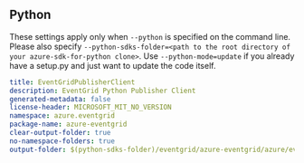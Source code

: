## Python

These settings apply only when `--python` is specified on the command line.
Please also specify `--python-sdks-folder=<path to the root directory of your azure-sdk-for-python clone>`.
Use `--python-mode=update` if you already have a setup.py and just want to update the code itself.

``` yaml
title: EventGridPublisherClient
description: EventGrid Python Publisher Client
generated-metadata: false
license-header: MICROSOFT_MIT_NO_VERSION
namespace: azure.eventgrid
package-name: azure-eventgrid
clear-output-folder: true
no-namespace-folders: true
output-folder: $(python-sdks-folder)/eventgrid/azure-eventgrid/azure/eventgrid/_generated
```
